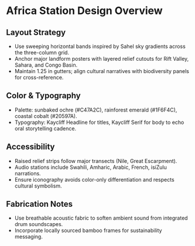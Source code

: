 # Africa Station Design Overview

## Layout Strategy
- Use sweeping horizontal bands inspired by Sahel sky gradients across the three-column grid.
- Anchor major landform posters with layered relief cutouts for Rift Valley, Sahara, and Congo Basin.
- Maintain 1.25 in gutters; align cultural narratives with biodiversity panels for cross-reference.

## Color & Typography
- Palette: sunbaked ochre (#C47A2C), rainforest emerald (#1F6F4C), coastal cobalt (#20597A).
- Typography: Kaycliff Headline for titles, Kaycliff Serif for body to echo oral storytelling cadence.

## Accessibility
- Raised relief strips follow major transects (Nile, Great Escarpment).
- Audio stations include Swahili, Amharic, Arabic, French, isiZulu narrations.
- Ensure iconography avoids color-only differentiation and respects cultural symbolism.

## Fabrication Notes
- Use breathable acoustic fabric to soften ambient sound from integrated drum soundscapes.
- Incorporate locally sourced bamboo frames for sustainability messaging.
